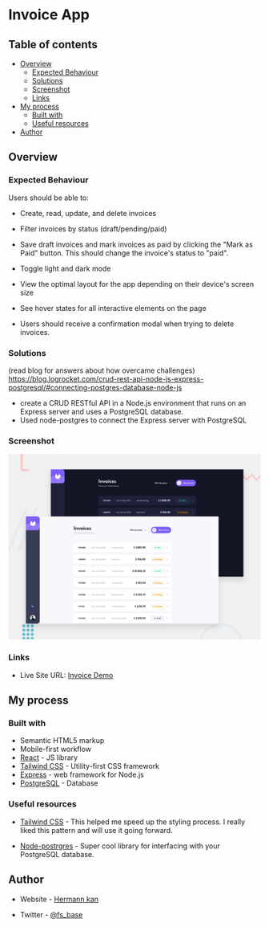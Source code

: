 # Invoice App

## Table of contents

- [Overview](#overview)
  - [Expected Behaviour](#Expected-Behaviour)
  - [Solutions](#Solutions)
  - [Screenshot](#screenshot)
  - [Links](#links)
- [My process](#my-process)
  - [Built with](#built-with)
  - [Useful resources](#useful-resources)
- [Author](#author)

## Overview

### Expected Behaviour

Users should be able to:

- Create, read, update, and delete invoices
- Filter invoices by status (draft/pending/paid)
- Save draft invoices and mark invoices as paid by clicking the "Mark as Paid" button. This should change the invoice's status to "paid".
- Toggle light and dark mode

- View the optimal layout for the app depending on their device's screen size
- See hover states for all interactive elements on the page
- Users should receive a confirmation modal when trying to delete invoices.

### Solutions

(read blog for answers about how overcame challenges)
https://blog.logrocket.com/crud-rest-api-node-js-express-postgresql/#connecting-postgres-database-node-js

- create a CRUD RESTful API in a Node.js environment that runs on an Express server and uses a PostgreSQL database.
- Used node-postgres to connect the Express server with PostgreSQL

### Screenshot

![Design preview](./preview.jpg)

### Links

- Live Site URL: [Invoice Demo](https://invoicev1.herokuapp.com/)

## My process

### Built with

- Semantic HTML5 markup
- Mobile-first workflow
- [React](https://reactjs.org/) - JS library
- [Tailwind CSS](https://tailwindcss.com/) - Utility-first CSS framework
- [Express](https://expressjs.com/) - web framework for Node.js
- [PostgreSQL](https://www.postgresql.org/) - Database

### Useful resources

- [Tailwind CSS](https://tailwindcss.com/docs) - This helped me speed up the styling process. I really liked this pattern and will use it going forward.

- [Node-postrgres](https://node-postgres.com/) - Super cool library for interfacing with your PostgreSQL database.

## Author

- Website - [Hermann kan](https://hkportfolio-v2.herokuapp.com/)

- Twitter - [@fs_base](https://twitter.com/fs_base)
